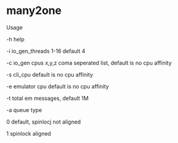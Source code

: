 # many2one

Usage 

-h     help

-i    io_gen_threads 1-16 default 4

-c     io_gen cpus x,y,z       coma seperated list, default is no cpu affinity

-s     cli_cpu     default is no cpu affinity

-e   emulator cpu    default is no cpu affinity

-t   total em messages, default 1M

-a queue type

0 default, spinlocj not aligned

1 spinlock aligned